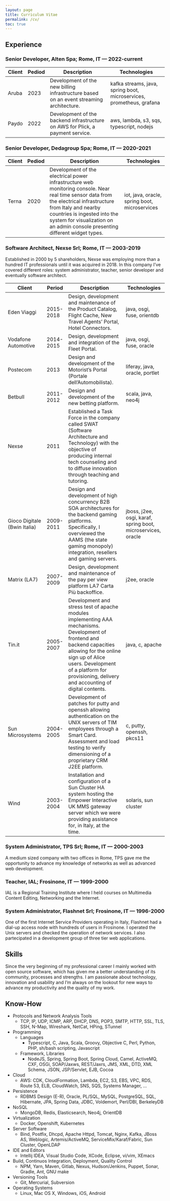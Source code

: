 ```yaml
---
layout: page
title: Curriculum Vitae
permalink: /cv/
toc: true
---
```


## Experience

### Senior Developer, Alten Spa; Rome, IT — 2022-current

| Client | Pediod | Description                                                                             | Technologies                                                         |
| ------ | ------ | --------------------------------------------------------------------------------------- | -------------------------------------------------------------------- |
| Aruba  | 2023   | Development of the new billing infrastructure based on an event streaming architecture. | kafka streams, java, spring boot, microservices, prometheus, grafana |
| Paydo  | 2022   | Development of the backend infrastructure on AWS for Plick, a payment service.          | aws, lambda, s3, sqs, typescript, nodejs                             |

### Senior Developer, Dedagroup Spa; Rome, IT — 2020-2021

| Client | Pediod | Description                                                                                                                                                                                                                                                                   | Technologies                                  |
| ------ | ------ | ----------------------------------------------------------------------------------------------------------------------------------------------------------------------------------------------------------------------------------------------------------------------------- | --------------------------------------------- |
| Terna  | 2020   | Development of the electrical power infrastructure web monitoring console. Near real time sensor data from the electrical infrastructure from Italy and nearby countries is ingested into the system for visualization on an admin console presenting different widget types. | iot, java, oracle, spring boot, microservices |

### Software Architect, Nexse Srl; Rome, IT — 2003-2019

Established in 2000 by 5 shareholders, Nexse was employing more than a hundred
IT professionals until it was acquired in 2018. In this company I’ve covered
different roles: system administrator, teacher, senior developer and eventually
software architect.

| Client                       | Period    | Description                                                                                                                                                                                                                                                        | Technologies                                                 |
| ---------------------------- | --------- | ------------------------------------------------------------------------------------------------------------------------------------------------------------------------------------------------------------------------------------------------------------------ | ------------------------------------------------------------ |
| Eden Viaggi                  | 2015-2018 | Design, development and maintenance of the Product Catalog, Flight Cache, New Travel Agents’ Portal, Hotel Connectors.                                                                                                                                             | java, osgi, fuse, orientdb                                   |
| Vodafone Automotive          | 2014-2015 | Design, development and integration of the Fleet Portal.                                                                                                                                                                                                           | java, osgi, fuse, oracle                                     |
| Postecom                     | 2013      | Design and development of the Motorist’s Portal (Portale dell’Automobilista).                                                                                                                                                                                      | liferay, java, oracle, portlet                               |
| Betbull                      | 2011-2012 | Design and development of the new betting platform.                                                                                                                                                                                                                | scala, java, neo4j                                           |
| Nexse                        | 2011      | Established a Task Force in the company called SWAT (Software Architecture and Technology) with the objective of producing internal tech counseling and to diffuse innovation through teaching and tutoring.                                                       |                                                              |
| Gioco Digitale (Bwin Italia) | 2009-2011 | Design and development of high concurrency B2B SOA architectures for the backend gaming platforms. Specifically, I overviewed the AAMS (the state gaming monopoly) integration, resellers and gaming servers.                                                      | jboss, j2ee, osgi, karaf, spring boot, microservices, oracle |
| Matrix (LA7)                 | 2007-2009 | Design, development and maintenance of the pay per view platform LA7 Carta Più backoffice.                                                                                                                                                                         | j2ee, oracle                                                 |
| Tin.it                       | 2005-2007 | Development and stress test of apache modules implementing AAA mechanisms. Development of frontend and backend capacities allowing for the online sign up of Alice users. Development of a platform for provisioning, delivery and accounting of digital contents. | java, c, apache                                              |
| Sun Microsystems             | 2004-2005 | Development of patches for putty and openssh allowing authentication on the UNIX servers of TIM employees through a Smart Card. Assessment and load testing to verify dimensioning of a proprietary CRM J2EE platform.                                             | c, putty, openssh, pkcs11                                    |
| Wind                         | 2003-2004 | Installation and configuration of a Sun Cluster HA system hosting the Empower Interactive UK MMS gateway server which we were providing assistance for, in Italy, at the time.                                                                                     | solaris, sun cluster                                         |

### System Administrator, TPS Srl; Rome, IT — 2000-2003

A medium sized company with two offices in Rome, TPS gave me the opportunity to
advance my knowledge of networks as well as advanced web development.

### Teacher, IAL; Frosinone, IT — 1999-2000

IAL is a Regional Training Institute where I held courses on Multimedia Content
Editing, Networking and the Internet.

### System Administrator, Flashnet Srl; Frosinone, IT — 1996-2000

One of the first Internet Service Providers operating in Italy, Flashnet had a
dial-up access node with hundreds of users in Frosinone. I operated the Unix
servers and checked the operation of network services. I also partecipated in a
development group of three tier web applications.

## Skills

Since the very beginning of my professional career I mainly worked with open
source software, which has given me a better understanding of its community,
processes and strengths. I am passionate about technology, innovation and
usability and I’m always on the lookout for new ways to advance my productivity
and the quality of my work.

## Know-How

- Protocols and Network Analysis Tools
  - TCP, IP, UDP, ICMP, ARP, DHCP, DNS, POP3, SMTP, HTTP, SSL, TLS, SSH, N-Map,
    Wireshark, NetCat, HPing, STunnel
- Programming
  - Languages
    - Typescript, C, Java, Scala, Groovy, Objective C, Perl, Python, PHP,
      sh/bash scripting, Javascript
  - Framework, Libraries
    - NodeJS, Spring, Spring Boot, Spring Cloud, Camel, ActiveMQ, CXF, OSGi,
      SOAP/Jaxws, REST/Jaxrs, JMS, XML, DTD, XML Schema, JSON, JSP/Servlet, EJB,
      Cocoa
- Cloud
  - AWS: CDK, CloudFormation, Lambda, EC2, S3, EBS, VPC, RDS, Route 53, ELB,
    CloudWatch, SNS, SQS, Systems Manager, ...
- Persistence
  - RDBMS Design (E-R), Oracle, PL/SQL, MySQL, PostgreSQL, SQL, Hibernate, JPA,
    Spring Data, JDBC, Voldemort, Perl/DBI, BerkeleyDB
- NoSQL
  - MongoDB, Redis, Elasticsearch, Neo4j, OrientDB
- Virtualization
  - Docker, Openshift, Kubernetes
- Server Software
  - Bind, Postfix, Dhcpd, Apache Httpd, Tomcat, Nginx, Kafka, JBoss AS,
    Weblogic, Artemis/ActiveMQ, ServiceMix/Karaf/Fabric, Sun Cluster, OpenLDAP
- IDE and Editors
  - Intellij IDEA, Visual Studio Code, XCode, Eclipse, vi/vim, XEmacs
- Build, Continuos Integration, Deployment, Quality Control
  - NPM, Yarn, Maven, Gitlab, Nexus, Hudson/Jenkins, Puppet, Sonar, Gradle, Ant,
    GNU make
- Versioning Tools
  - Git, Mercurial, Subversion
- Operating Systems
  - Linux, Mac OS X, Windows, iOS, Android
